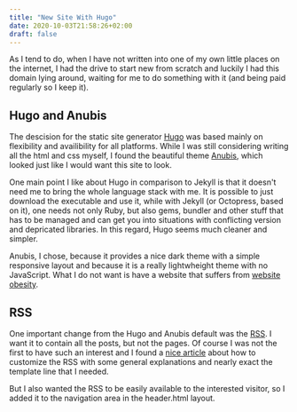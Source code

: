 ```yaml
---
title: "New Site With Hugo"
date: 2020-10-03T21:58:26+02:00
draft: false
---
```


As I tend to do, when I have not written into one of my own little places on the internet, I had the drive to start new from scratch and luckily I had this domain lying around, waiting for me to do something with it (and being paid regularly so I keep it).

## Hugo and Anubis

The descision for the static site generator [Hugo][hugo] was based mainly on flexibility and availibility for all platforms. While I was still considering writing all the html and css myself, I found the beautiful theme [Anubis][anubis], which looked just like I would want this site to look.

One main point I like about Hugo in comparison to Jekyll is that it doesn't need me to bring the whole language stack with me. It is possible to just download the executable and use it, while with Jekyll (or Octopress, based on it), one needs not only Ruby, but also gems, bundler and other stuff that has to be managed and can get you into situations with conflicting version and depricated libraries. In this regard, Hugo seems much cleaner and simpler.

Anubis, I chose, because it provides a nice dark theme with a simple responsive layout and because it is a really lightwheight theme with no JavaScript. What I do not want is have a website that suffers from [website obesity][bloat].

## RSS

One important change from the Hugo and Anubis default was the [RSS][rss-matters]. I want it to contain all the posts, but not the pages. Of course I was not the first to have such an interest and I found a [nice article][rss] about how to customize the RSS with some general explanations and nearly exact the template line that I needed.

But I also wanted the RSS to be easily available to the interested visitor, so I added it to the navigation area in the header.html layout.

[hugo]:https://gohugo.io/
[anubis]:https://github.com/mitrichius/hugo-theme-anubis
[rss]:https://benjamincongdon.me/blog/2020/01/14/Tips-for-Customizing-Hugo-RSS-Feeds/
[action]:https://www.manning.com/books/hugo-in-action
[bloat]:https://idlewords.com/talks/website_obesity.htm
[rss-matters]:/posts/rss-matters/

